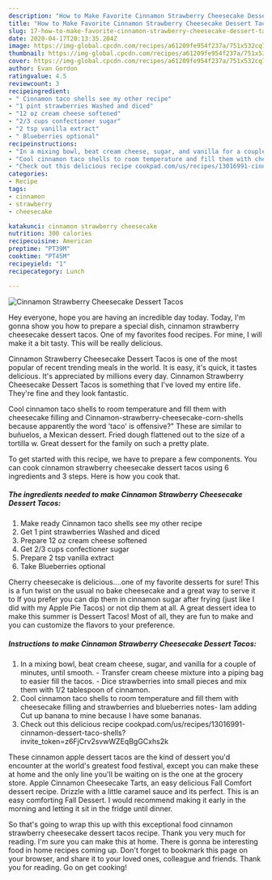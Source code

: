 ```yaml
---
description: "How to Make Favorite Cinnamon Strawberry Cheesecake Dessert Tacos"
title: "How to Make Favorite Cinnamon Strawberry Cheesecake Dessert Tacos"
slug: 17-how-to-make-favorite-cinnamon-strawberry-cheesecake-dessert-tacos
date: 2020-04-17T20:13:35.204Z
image: https://img-global.cpcdn.com/recipes/a61209fe954f237a/751x532cq70/cinnamon-strawberry-cheesecake-dessert-tacos-recipe-main-photo.jpg
thumbnail: https://img-global.cpcdn.com/recipes/a61209fe954f237a/751x532cq70/cinnamon-strawberry-cheesecake-dessert-tacos-recipe-main-photo.jpg
cover: https://img-global.cpcdn.com/recipes/a61209fe954f237a/751x532cq70/cinnamon-strawberry-cheesecake-dessert-tacos-recipe-main-photo.jpg
author: Evan Gordon
ratingvalue: 4.5
reviewcount: 3
recipeingredient:
- " Cinnamon taco shells see my other recipe"
- "1 pint strawberries Washed and diced"
- "12 oz cream cheese softened"
- "2/3 cups confectioner sugar"
- "2 tsp vanilla extract"
- " Blueberries optional"
recipeinstructions:
- "In a mixing bowl, beat cream cheese, sugar, and vanilla for a couple of minutes, until smooth.  Transfer cream cheese mixture into a piping bag to easier fill the tacos.  Dice strawberries into small pieces and mix them with 1/2 tablespoon of cinnamon."
- "Cool cinnamon taco shells to room temperature and fill them with cheesecake filling and strawberries and blueberries notes- Iam adding Cut up banana to mine because I have some bananas."
- "Check out this delicious recipe cookpad.com/us/recipes/13016991-cinnamon-dessert-taco-shells?invite_token=z6FjCrv2svwWZEqBgGCxhs2k"
categories:
- Recipe
tags:
- cinnamon
- strawberry
- cheesecake

katakunci: cinnamon strawberry cheesecake 
nutrition: 300 calories
recipecuisine: American
preptime: "PT39M"
cooktime: "PT45M"
recipeyield: "1"
recipecategory: Lunch

---
```



![Cinnamon Strawberry Cheesecake Dessert Tacos](https://img-global.cpcdn.com/recipes/a61209fe954f237a/751x532cq70/cinnamon-strawberry-cheesecake-dessert-tacos-recipe-main-photo.jpg)

Hey everyone, hope you are having an incredible day today. Today, I'm gonna show you how to prepare a special dish, cinnamon strawberry cheesecake dessert tacos. One of my favorites food recipes. For mine, I will make it a bit tasty. This will be really delicious.

Cinnamon Strawberry Cheesecake Dessert Tacos is one of the most popular of recent trending meals in the world. It is easy, it's quick, it tastes delicious. It's appreciated by millions every day. Cinnamon Strawberry Cheesecake Dessert Tacos is something that I've loved my entire life. They're fine and they look fantastic.

Cool cinnamon taco shells to room temperature and fill them with cheesecake filling and Cinnamon-strawberry-cheesecake-corn-shells because apparently the word &#39;taco&#39; is offensive?&#34; These are similar to buñuelos, a Mexican dessert. Fried dough flattened out to the size of a tortilla w. Great dessert for the family on such a pretty plate.


To get started with this recipe, we have to prepare a few components. You can cook cinnamon strawberry cheesecake dessert tacos using 6 ingredients and 3 steps. Here is how you cook that.

<!--inarticleads1-->

##### The ingredients needed to make Cinnamon Strawberry Cheesecake Dessert Tacos:

1. Make ready  Cinnamon taco shells see my other recipe
1. Get 1 pint strawberries Washed and diced
1. Prepare 12 oz cream cheese softened
1. Get 2/3 cups confectioner sugar
1. Prepare 2 tsp vanilla extract
1. Take  Blueberries optional


Cherry cheesecake is delicious….one of my favorite desserts for sure! This is a fun twist on the usual no bake cheesecake and a great way to serve it to If you prefer you can dip them in cinnamon sugar after frying (just like I did with my Apple Pie Tacos) or not dip them at all. A great dessert idea to make this summer is Dessert Tacos! Most of all, they are fun to make and you can customize the flavors to your preference. 

<!--inarticleads2-->

##### Instructions to make Cinnamon Strawberry Cheesecake Dessert Tacos:

1. In a mixing bowl, beat cream cheese, sugar, and vanilla for a couple of minutes, until smooth.  - Transfer cream cheese mixture into a piping bag to easier fill the tacos.  - Dice strawberries into small pieces and mix them with 1/2 tablespoon of cinnamon.
1. Cool cinnamon taco shells to room temperature and fill them with cheesecake filling and strawberries and blueberries notes- Iam adding Cut up banana to mine because I have some bananas.
1. Check out this delicious recipe cookpad.com/us/recipes/13016991-cinnamon-dessert-taco-shells?invite_token=z6FjCrv2svwWZEqBgGCxhs2k


These cinnamon apple dessert tacos are the kind of dessert you&#39;d encounter at the world&#39;s greatest food festival, except you can make these at home and the only line you&#39;ll be waiting on is the one at the grocery store. Apple Cinnamon Cheesecake Tarts, an easy delicious Fall Comfort dessert recipe. Drizzle with a little caramel sauce and its perfect. This is an easy comforting Fall Dessert. I would recommend making it early in the morning and letting it sit in the fridge until dinner. 

So that's going to wrap this up with this exceptional food cinnamon strawberry cheesecake dessert tacos recipe. Thank you very much for reading. I'm sure you can make this at home. There is gonna be interesting food in home recipes coming up. Don't forget to bookmark this page on your browser, and share it to your loved ones, colleague and friends. Thank you for reading. Go on get cooking!
